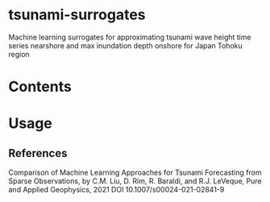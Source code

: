 # tsunami-surrogates
Machine learning surrogates for approximating tsunami wave height time series nearshore and max inundation depth onshore for Japan Tohoku region

# Contents


# Usage


## References
Comparison of Machine Learning Approaches for Tsunami Forecasting from Sparse Observations,
by C.M. Liu, D. Rim, R. Baraldi, and R.J. LeVeque, Pure and Applied Geophysics, 2021
DOI 10.1007/s00024-021-02841-9



